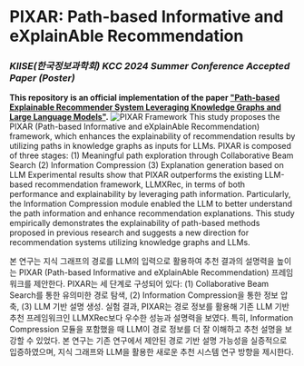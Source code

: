 # PIXAR: Path-based Informative and eXplainAble Recommendation
### ***KIISE(한국정보과학회) KCC 2024 Summer Conference Accepted Paper (Poster)***
**This repository is an official implementation of the paper ["Path-based Explainable Recommender System Leveraging Knowledge Graphs and Large Language Models"](https://drive.google.com/file/d/1u1_L5rLM3M8_SEzIyhOwHdl8FfDgxk1g/view?usp=sharing).**
![PIXAR Framework](https://github.com/tree-jhk/boaz-airflow-llm-example/assets/97151660/2df4a206-311e-4f40-94eb-cee393be9074)
This study proposes the PIXAR (Path-based Informative and eXplainAble Recommendation) framework, which enhances the explainability of recommendation results by utilizing paths in knowledge graphs as inputs for LLMs. 
PIXAR is composed of three stages: 
(1) Meaningful path exploration through Collaborative Beam Search
(2) Information Compression
(3) Explanation generation based on LLM
Experimental results show that PIXAR outperforms the existing LLM-based recommendation framework, LLMXRec, in terms of both performance and explainability by leveraging path information. 
Particularly, the Information Compression module enabled the LLM to better understand the path information and enhance recommendation explanations.
This study empirically demonstrates the explainability of path-based methods proposed in previous research and suggests a new direction for recommendation systems utilizing knowledge graphs and LLMs.

본 연구는 지식 그래프의 경로를 LLM의 입력으로 활용하여 추천 결과의 설명력을 높이는 PIXAR (Path-based Informative and eXplainAble Recommendation) 프레임워크를 제안한다. PIXAR는 세 단계로 구성되어 있다: (1) Collaborative Beam Search를 통한 유의미한 경로 탐색, (2) Information Compression을 통한 정보 압축, (3) LLM 기반 설명 생성. 실험 결과, PIXAR는 경로 정보를 활용해 기존 LLM 기반 추천 프레임워크인 LLMXRec보다 우수한 성능과 설명력을 보였다. 특히, Information Compression 모듈을 포함했을 때 LLM이 경로 정보를 더 잘 이해하고 추천 설명을 보강할 수 있었다. 본 연구는 기존 연구에서 제안된 경로 기반 설명 가능성을 실증적으로 입증하였으며, 지식 그래프와 LLM을 활용한 새로운 추천 시스템 연구 방향을 제시한다.
